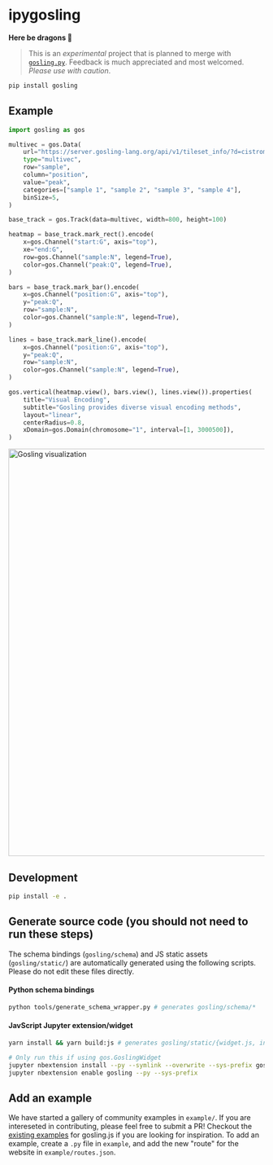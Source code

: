 # ipygosling

**Here be dragons 🐉**

> This is an *experimental* project that is planned to merge with 
> [`gosling.py`](https://github.com/gosling-lang/gosling.py). Feedback is 
> much appreciated and most welcomed. _Please use with caution_.

```bash
pip install gosling
```

## Example

```python
import gosling as gos

multivec = gos.Data(
    url="https://server.gosling-lang.org/api/v1/tileset_info/?d=cistrome-multivec",
    type="multivec",
    row="sample",
    column="position",
    value="peak",
    categories=["sample 1", "sample 2", "sample 3", "sample 4"],
    binSize=5,
)

base_track = gos.Track(data=multivec, width=800, height=100)

heatmap = base_track.mark_rect().encode(
    x=gos.Channel("start:G", axis="top"),
    xe="end:G",
    row=gos.Channel("sample:N", legend=True),
    color=gos.Channel("peak:Q", legend=True),
)

bars = base_track.mark_bar().encode(
    x=gos.Channel("position:G", axis="top"),
    y="peak:Q",
    row="sample:N",
    color=gos.Channel("sample:N", legend=True),
)

lines = base_track.mark_line().encode(
    x=gos.Channel("position:G", axis="top"),
    y="peak:Q",
    row="sample:N",
    color=gos.Channel("sample:N", legend=True),
)

gos.vertical(heatmap.view(), bars.view(), lines.view()).properties(
    title="Visual Encoding",
    subtitle="Gosling provides diverse visual encoding methods",
    layout="linear",
    centerRadius=0.8,
    xDomain=gos.Domain(chromosome="1", interval=[1, 3000500]),
)
```

<img src="https://github.com/manzt/ipygosling/raw/enhance-readme/images/example.gif" alt="Gosling visualization" width="800" />


## Development
```bash
pip install -e .
```

## Generate source code (you should not need to run these steps)

The schema bindings (`gosling/schema`) and JS static assets (`gosling/static/`)
are automatically generated using the following scripts. Please do not edit these
files directly.

#### Python schema bindings

```bash
python tools/generate_schema_wrapper.py # generates gosling/schema/*
```

#### JavScript Jupyter extension/widget

```bash
yarn install && yarn build:js # generates gosling/static/{widget.js, index.js}

# Only run this if using gos.GoslingWidget
jupyter nbextension install --py --symlink --overwrite --sys-prefix gosling
jupyter nbextension enable gosling --py --sys-prefix
```

## Add an example

We have started a gallery of community examples in `example/`. If you are intereseted in
contributing, please feel free to submit a PR! Checkout the [existing examples](http://gosling-lang.org/examples/)
for gosling.js if you are looking for inspiration. To add an example, create a `.py` file
in `example`, and add the new "route" for the website in `example/routes.json`.
